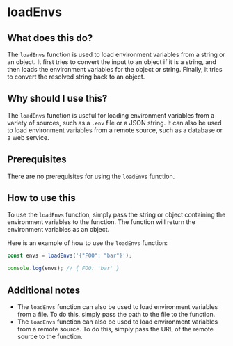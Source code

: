 
  
   # **loadEnvs**

## What does this do?

The `loadEnvs` function is used to load environment variables from a string or an object. It first tries to convert the input to an object if it is a string, and then loads the environment variables for the object or string. Finally, it tries to convert the resolved string back to an object.

## Why should I use this?

The `loadEnvs` function is useful for loading environment variables from a variety of sources, such as a `.env` file or a JSON string. It can also be used to load environment variables from a remote source, such as a database or a web service.

## Prerequisites

There are no prerequisites for using the `loadEnvs` function.

## How to use this

To use the `loadEnvs` function, simply pass the string or object containing the environment variables to the function. The function will return the environment variables as an object.

Here is an example of how to use the `loadEnvs` function:

```javascript
const envs = loadEnvs('{"FOO": "bar"}');

console.log(envs); // { FOO: 'bar' }
```

## Additional notes

* The `loadEnvs` function can also be used to load environment variables from a file. To do this, simply pass the path to the file to the function.
* The `loadEnvs` function can also be used to load environment variables from a remote source. To do this, simply pass the URL of the remote source to the function.
  
  